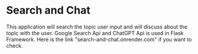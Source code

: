# Search and Chat
This application will search the topic user input and will discuss about the topic with the user. Google Search Api and ChatGPT Api is used in Flask Framework.
Here is the link "search-and-chat.onrender.com" if you want to check.
